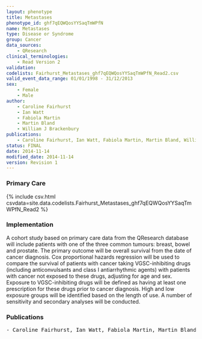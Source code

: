 ```yaml
---
layout: phenotype
title: Metastases
phenotype_id: ghf7qEQWQosYYSaqTmWPfN
name: Metastases
type: Disease or Syndrome
group: Cancer
data_sources:
    - QResearch
clinical_terminologies:
    - Read Version 2
validation:
codelists: Fairhurst_Metastases_ghf7qEQWQosYYSaqTmWPfN_Read2.csv
valid_event_data_range: 01/01/1998 - 31/12/2013
sex:
    - Female
    - Male
author:
    - Caroline Fairhurst
    - Ian Watt
    - Fabiola Martin
    - Martin Bland
    - William J Brackenbury   
publications:
    - Caroline Fairhurst, Ian Watt, Fabiola Martin, Martin Bland, William J Brackenburry, Exposure to sodium channel-inhibiting drugs and cancer survival protocol for a cohort study using the QResearch primary care database. BMJ Open, 4:e006604 2014.
status: FINAL
date: 2014-11-14
modified_date: 2014-11-14
version: Revision 1
---
```


### Primary Care

{% include csv.html csvdata=site.data.codelists.Fairhurst_Metastases_ghf7qEQWQosYYSaqTmWPfN_Read2 %}

### Implementation

A cohort study based on primary care data from the QResearch database will
include patients with one of the three common tumours: breast, bowel and prostate. The primary
outcome will be overall survival from the date of cancer diagnosis. Cox proportional hazards regression will be
used to compare the survival of patients with cancer taking VGSC-inhibiting drugs (including
anticonvulsants and class I antiarrhythmic agents) with patients with cancer not exposed to these drugs,
adjusting for age and sex. Exposure to VGSC-inhibiting drugs will be defined as having at least one
prescription for these drugs prior to cancer diagnosis. High and low exposure groups will be identified based on the length of use. A number of sensitivity and
secondary analyses will be conducted.

### Publications

<pre>
- Caroline Fairhurst, Ian Watt, Fabiola Martin, Martin Bland, William J Brackenburry, Exposure to sodium channel-inhibiting drugs and cancer survival protocol for a cohort study using the QResearch primary care database. BMJ Open, 4:e006604 2014.
</pre>

